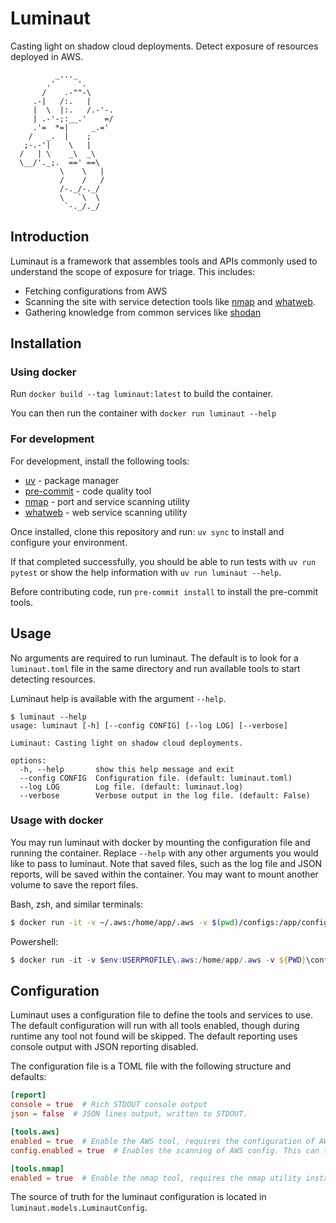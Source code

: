 # Luminaut

Casting light on shadow cloud deployments. Detect exposure of resources deployed in AWS.

```text
          _..._
        .'     '.
       /    .-""-\
     .-|   /:.   |
     |  \  |:.   /.-'-.
     | .-'-;:__.'    =/
     .'=  *=|     _.='
    /   _.  |    ;
   ;-.-'|    \   |
  /   | \    _\  _\
  \__/'._;.  ==' ==\
           \    \   |
           /    /   /
           /-._/-._/
           \   `\  \
            `-._/._/
```

## Introduction

Luminaut is a framework that assembles tools and APIs commonly used to understand the scope of exposure for triage. This includes:
- Fetching configurations from AWS
- Scanning the site with service detection tools like [nmap](https://nmap.org/) and [whatweb](https://github.com/urbanadventurer/WhatWeb).
- Gathering knowledge from common services like [shodan](https://www.shodan.io/)


## Installation

### Using docker

Run `docker build --tag luminaut:latest` to build the container.

You can then run the container with `docker run luminaut --help`

### For development

For development, install the following tools:
- [uv](https://docs.astral.sh/uv/) - package manager
- [pre-commit](https://pre-commit.com/) - code quality tool
- [nmap](https://nmap.org/) - port and service scanning utility
- [whatweb](https://github.com/urbanadventurer/WhatWeb) - web service scanning utility

Once installed, clone this repository and run: `uv sync` to install and configure your environment.

If that completed successfully, you should be able to run tests with `uv run pytest` or show the help information with `uv run luminaut --help`.

Before contributing code, run `pre-commit install` to install the pre-commit tools.

## Usage

No arguments are required to run luminaut. The default is to look for a `luminaut.toml` file in the same directory
and run available tools to start detecting resources.

Luminaut help is available with the argument `--help`.

```
$ luminaut --help                       
usage: luminaut [-h] [--config CONFIG] [--log LOG] [--verbose]

Luminaut: Casting light on shadow cloud deployments. 

options:
  -h, --help       show this help message and exit
  --config CONFIG  Configuration file. (default: luminaut.toml)
  --log LOG        Log file. (default: luminaut.log)
  --verbose        Verbose output in the log file. (default: False)
```

### Usage with docker

You may run luminaut with docker by mounting the configuration file and running the container. Replace `--help` with any other arguments you would like to pass to luminaut. Note that saved files, such as the log file and JSON reports, will be saved within the container. You may want to mount another volume to save the report files.

Bash, zsh, and similar terminals:
```bash
$ docker run -it -v ~/.aws:/home/app/.aws -v $(pwd)/configs:/app/configs luminaut --help
```

Powershell:
```powershell
$ docker run -it -v $env:USERPROFILE\.aws:/home/app/.aws -v ${PWD}\configs:/app/configs luminaut --help
```

## Configuration

Luminaut uses a configuration file to define the tools and services to use. The default configuration will run with all tools enabled, though during runtime any tool not found will be skipped. The default reporting uses console output with JSON reporting disabled.

The configuration file is a TOML file with the following structure and defaults:

```toml
[report]
console = true  # Rich STDOUT console output
json = false  # JSON lines output, written to STDOUT.

[tools.aws]
enabled = true  # Enable the AWS tool, requires the configuration of AWS credentials.
config.enabled = true  # Enables the scanning of AWS config. This can take a long time to run, as it scans all resource history.

[tools.nmap]
enabled = true  # Enable the nmap tool, requires the nmap utility installed and on the system path.
```

The source of truth for the luminaut configuration is located in `luminaut.models.LuminautConfig`.

